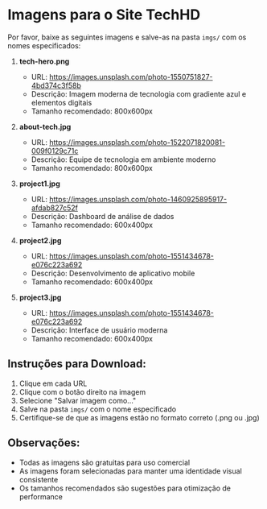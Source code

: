 # Imagens para o Site TechHD

Por favor, baixe as seguintes imagens e salve-as na pasta `imgs/` com os nomes especificados:

1. **tech-hero.png**
   - URL: https://images.unsplash.com/photo-1550751827-4bd374c3f58b
   - Descrição: Imagem moderna de tecnologia com gradiente azul e elementos digitais
   - Tamanho recomendado: 800x600px

2. **about-tech.jpg**
   - URL: https://images.unsplash.com/photo-1522071820081-009f0129c71c
   - Descrição: Equipe de tecnologia em ambiente moderno
   - Tamanho recomendado: 800x600px

3. **project1.jpg**
   - URL: https://images.unsplash.com/photo-1460925895917-afdab827c52f
   - Descrição: Dashboard de análise de dados
   - Tamanho recomendado: 600x400px

4. **project2.jpg**
   - URL: https://images.unsplash.com/photo-1551434678-e076c223a692
   - Descrição: Desenvolvimento de aplicativo mobile
   - Tamanho recomendado: 600x400px

5. **project3.jpg**
   - URL: https://images.unsplash.com/photo-1551434678-e076c223a692
   - Descrição: Interface de usuário moderna
   - Tamanho recomendado: 600x400px

## Instruções para Download:

1. Clique em cada URL
2. Clique com o botão direito na imagem
3. Selecione "Salvar imagem como..."
4. Salve na pasta `imgs/` com o nome especificado
5. Certifique-se de que as imagens estão no formato correto (.png ou .jpg)

## Observações:

- Todas as imagens são gratuitas para uso comercial
- As imagens foram selecionadas para manter uma identidade visual consistente
- Os tamanhos recomendados são sugestões para otimização de performance 